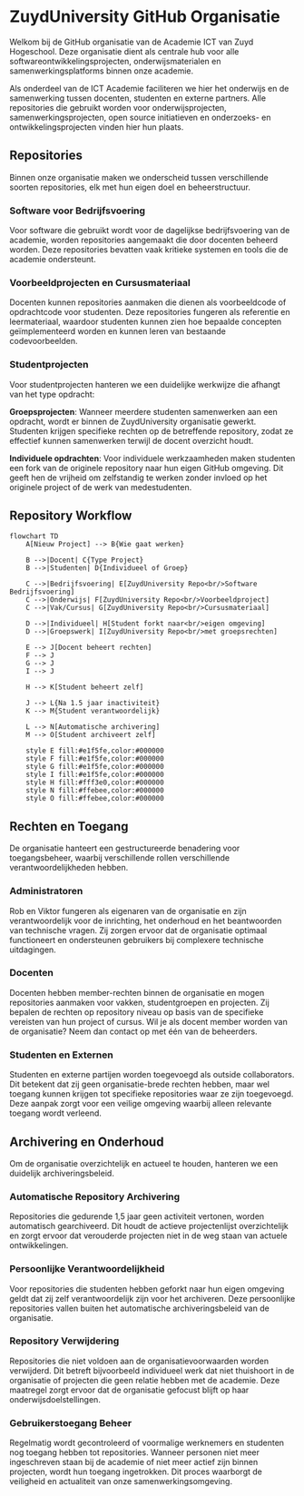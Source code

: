 # ZuydUniversity GitHub Organisatie

Welkom bij de GitHub organisatie van de Academie ICT van Zuyd Hogeschool. Deze organisatie dient als centrale hub voor alle softwareontwikkelingsprojecten, onderwijsmaterialen en samenwerkingsplatforms binnen onze academie.

Als onderdeel van de ICT Academie faciliteren we hier het onderwijs en de samenwerking tussen docenten, studenten en externe partners. Alle repositories die gebruikt worden voor onderwijsprojecten, samenwerkingsprojecten, open source initiatieven en onderzoeks- en ontwikkelingsprojecten vinden hier hun plaats.

## Repositories

Binnen onze organisatie maken we onderscheid tussen verschillende soorten repositories, elk met hun eigen doel en beheerstructuur.

### Software voor Bedrijfsvoering
Voor software die gebruikt wordt voor de dagelijkse bedrijfsvoering van de academie, worden repositories aangemaakt die door docenten beheerd worden. Deze repositories bevatten vaak kritieke systemen en tools die de academie ondersteunt.

### Voorbeeldprojecten en Cursusmateriaal
Docenten kunnen repositories aanmaken die dienen als voorbeeldcode of opdrachtcode voor studenten. Deze repositories fungeren als referentie en leermateriaal, waardoor studenten kunnen zien hoe bepaalde concepten geïmplementeerd worden en kunnen leren van bestaande codevoorbeelden.

### Studentprojecten
Voor studentprojecten hanteren we een duidelijke werkwijze die afhangt van het type opdracht:

**Groepsprojecten**: Wanneer meerdere studenten samenwerken aan een opdracht, wordt er binnen de ZuydUniversity organisatie gewerkt. Studenten krijgen specifieke rechten op de betreffende repository, zodat ze effectief kunnen samenwerken terwijl de docent overzicht houdt.

**Individuele opdrachten**: Voor individuele werkzaamheden maken studenten een fork van de originele repository naar hun eigen GitHub omgeving. Dit geeft hen de vrijheid om zelfstandig te werken zonder invloed op het originele project of de werk van medestudenten.

## Repository Workflow

```mermaid
flowchart TD
    A[Nieuw Project] --> B{Wie gaat werken}
    
    B -->|Docent| C{Type Project}
    B -->|Studenten| D{Individueel of Groep}
    
    C -->|Bedrijfsvoering| E[ZuydUniversity Repo<br/>Software Bedrijfsvoering]
    C -->|Onderwijs| F[ZuydUniversity Repo<br/>Voorbeeldproject]
    C -->|Vak/Cursus| G[ZuydUniversity Repo<br/>Cursusmateriaal]
    
    D -->|Individueel| H[Student forkt naar<br/>eigen omgeving]
    D -->|Groepswerk| I[ZuydUniversity Repo<br/>met groepsrechten]
    
    E --> J[Docent beheert rechten]
    F --> J
    G --> J
    I --> J
    
    H --> K[Student beheert zelf]
    
    J --> L{Na 1.5 jaar inactiviteit}
    K --> M{Student verantwoordelijk}
    
    L --> N[Automatische archivering]
    M --> O[Student archiveert zelf]
    
    style E fill:#e1f5fe,color:#000000
    style F fill:#e1f5fe,color:#000000
    style G fill:#e1f5fe,color:#000000
    style I fill:#e1f5fe,color:#000000
    style H fill:#fff3e0,color:#000000
    style N fill:#ffebee,color:#000000
    style O fill:#ffebee,color:#000000
```

## Rechten en Toegang

De organisatie hanteert een gestructureerde benadering voor toegangsbeheer, waarbij verschillende rollen verschillende verantwoordelijkheden hebben.

### Administratoren
Rob en Viktor fungeren als eigenaren van de organisatie en zijn verantwoordelijk voor de inrichting, het onderhoud en het beantwoorden van technische vragen. Zij zorgen ervoor dat de organisatie optimaal functioneert en ondersteunen gebruikers bij complexere technische uitdagingen.

### Docenten
Docenten hebben member-rechten binnen de organisatie en mogen repositories aanmaken voor vakken, studentgroepen en projecten. Zij bepalen de rechten op repository niveau op basis van de specifieke vereisten van hun project of cursus. Wil je als docent member worden van de organisatie? Neem dan contact op met één van de beheerders.

### Studenten en Externen
Studenten en externe partijen worden toegevoegd als outside collaborators. Dit betekent dat zij geen organisatie-brede rechten hebben, maar wel toegang kunnen krijgen tot specifieke repositories waar ze zijn toegevoegd. Deze aanpak zorgt voor een veilige omgeving waarbij alleen relevante toegang wordt verleend.

## Archivering en Onderhoud

Om de organisatie overzichtelijk en actueel te houden, hanteren we een duidelijk archiveringsbeleid.

### Automatische Repository Archivering
Repositories die gedurende 1,5 jaar geen activiteit vertonen, worden automatisch gearchiveerd. Dit houdt de actieve projectenlijst overzichtelijk en zorgt ervoor dat verouderde projecten niet in de weg staan van actuele ontwikkelingen.

### Persoonlijke Verantwoordelijkheid
Voor repositories die studenten hebben geforkt naar hun eigen omgeving geldt dat zij zelf verantwoordelijk zijn voor het archiveren. Deze persoonlijke repositories vallen buiten het automatische archiveringsbeleid van de organisatie.

### Repository Verwijdering
Repositories die niet voldoen aan de organisatievoorwaarden worden verwijderd. Dit betreft bijvoorbeeld individueel werk dat niet thuishoort in de organisatie of projecten die geen relatie hebben met de academie. Deze maatregel zorgt ervoor dat de organisatie gefocust blijft op haar onderwijsdoelstellingen.

### Gebruikerstoegang Beheer
Regelmatig wordt gecontroleerd of voormalige werknemers en studenten nog toegang hebben tot repositories. Wanneer personen niet meer ingeschreven staan bij de academie of niet meer actief zijn binnen projecten, wordt hun toegang ingetrokken. Dit proces waarborgt de veiligheid en actualiteit van onze samenwerkingsomgeving.

